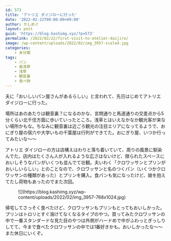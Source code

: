 ```yaml
---
id: 573
title: 'アトリエ ダイジローに行った'
date: '2022-02-22T09:00:00+09:00'
author: かしめぐ
layout: post
guid: 'https://blog.kashimg.xyz/?p=573'
permalink: /2022/02/22/first-visit-to-atelier-daijiro/
image: /wp-content/uploads/2022/02/img_3957-scaled.jpg
categories:
    - 未分類
tags:
    - パン
    - 奥浅草
    - 浅草
    - 観音裏
    - 食べ物
---
```


夫に「おいしいパン屋さんがあるらしい」と言われて、先日はじめてアトリエ ダイジローに行った。

場所はあのあたりは観音裏？になるのかな、言問通りと馬道通りの交差点から5分くらい北千住方面に歩いていったところ。浅草とはいえなかなか観光客が来ない場所かもな。ちなみに観音裏は近ごろ観光の注目エリアになってるようで、おにぎり屋の宿六や大学いもの千葉屋は行列ができてた。おにぎり屋、いつか行ってみたいな〜〜

アトリエ ダイジローの方は店構えはわりと落ち着いていて、周りの風景に馴染んでた。店内はたくさん人が入れるような広さはないけど、限られたスペースにおいしそうなパンがいくつも並んでて壮観。夫いわく「クロワッサンとプリンがおいしいらしい」とのことなので、クロワッサンと名のつくパン（いくつかクロワッサンの種類があった）とプリンを購入。食パンも気になったけど、娘を抱えてたし荷物もあったのでまた次回。

<figure class="wp-block-image size-large">![](https://blog.kashimg.xyz/wp-content/uploads/2022/02/img_3957-768x1024.jpg)</figure>帰宅してさっそく食べたけど、クロワッサンもプリンもとってもおいしかった。プリンはトロリとすぐ溶けてなくなるタイプのやつ。買ってみたクロワッサンの中で一番スタンダードな見た目のやつは外側がハードめで中がふわっとぎっしりしてて、今まで食べたクロワッサンの中では1番好きかも。おいしかったな〜〜また休日にいくぞ。